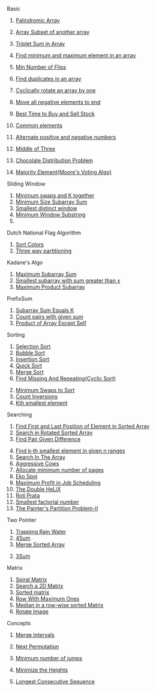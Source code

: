 Basic

1. [Palindromic Array](https://www.geeksforgeeks.org/problems/palindromic-array-1587115620/1)
2. [Array Subset of another array](https://www.geeksforgeeks.org/problems/array-subset-of-another-array2317/1)
3. [Triplet Sum in Array](https://www.geeksforgeeks.org/problems/triplet-sum-in-array-1587115621/1)
4. [Find minimum and maximum element in an array](https://www.geeksforgeeks.org/problems/find-minimum-and-maximum-element-in-an-array4428/1)
5. [Min Number of Flips](https://www.geeksforgeeks.org/problems/min-number-of-flips3210/1)
6. [Find duplicates in an array](https://www.geeksforgeeks.org/problems/find-duplicates-in-an-array/1)
7. [Cyclically rotate an array by one](https://www.geeksforgeeks.org/problems/cyclically-rotate-an-array-by-one2614/1)
8. [Move all negative elements to end](https://www.geeksforgeeks.org/problems/move-all-negative-elements-to-end1813/1)

10. [Best Time to Buy and Sell Stock](https://leetcode.com/problems/best-time-to-buy-and-sell-stock/description/)
11. [Common elements](https://www.geeksforgeeks.org/problems/common-elements1132/1)
12. [Alternate positive and negative numbers](https://www.geeksforgeeks.org/problems/array-of-alternate-ve-and-ve-nos1401/1)
13. [Middle of Three](https://www.geeksforgeeks.org/problems/middle-of-three2926/1)
14. [Chocolate Distribution Problem](https://www.geeksforgeeks.org/problems/chocolate-distribution-problem3825/1)
15. [Majority Element(Moore's Voting Algo)](https://www.geeksforgeeks.org/problems/majority-element-1587115620/1)
 

Sliding Window

1. [Minimum swaps and K together](https://www.geeksforgeeks.org/problems/minimum-swaps-required-to-bring-all-elements-less-than-or-equal-to-k-together4847/1)
2. [Minimum Size Subarray Sum](https://leetcode.com/problems/minimum-size-subarray-sum/description/)
3. [Smallest distinct window](https://www.geeksforgeeks.org/problems/smallest-distant-window3132/1)
4. [Minimum Window Substring](https://leetcode.com/problems/minimum-window-substring/description/)
5. 

Dutch National Flag Algorithm

1. [Sort Colors](https://leetcode.com/problems/sort-colors/description/)
2. [Three way partitioning](https://www.geeksforgeeks.org/problems/three-way-partitioning/1)

Kadane's Algo

1. [Maximum Subarray Sum](https://www.geeksforgeeks.org/problems/kadanes-algorithm-1587115620/1)
2. [Smallest subarray with sum greater than x](https://www.geeksforgeeks.org/problems/smallest-subarray-with-sum-greater-than-x5651/1)
3. [Maximum Product Subarray](https://leetcode.com/problems/maximum-product-subarray/description/)


PrefixSum

1. [Subarray Sum Equals K](https://leetcode.com/problems/subarray-sum-equals-k/description/)
2. [Count pairs with given sum](https://www.geeksforgeeks.org/problems/count-pairs-with-given-sum5022/1)
3. [Product of Array Except Self](https://leetcode.com/problems/product-of-array-except-self/description/)

Sorting 

1. [Selection Sort](https://www.geeksforgeeks.org/problems/selection-sort/1)
2. [Bubble Sort](https://www.geeksforgeeks.org/problems/bubble-sort/1)
3. [Insertion Sort](https://www.geeksforgeeks.org/problems/insertion-sort/1)
4. [Quick Sort](https://www.geeksforgeeks.org/problems/quick-sort/1)
5. [Merge Sort](https://www.geeksforgeeks.org/problems/merge-sort/1)
6. [Find Missing And Repeating(Cyclic Sort)](https://www.geeksforgeeks.org/problems/find-missing-and-repeating2512/1)
<!-- To do -->
2. [Minimum Swaps to Sort](https://www.geeksforgeeks.org/problems/minimum-swaps/1)
3. [Count Inversions](https://www.geeksforgeeks.org/problems/inversion-of-array-1587115620/1)
4. [Kth smallest element](https://www.geeksforgeeks.org/problems/kth-smallest-element5635/1)

Searching

1. [Find First and Last Position of Element in Sorted Array](https://leetcode.com/problems/find-first-and-last-position-of-element-in-sorted-array/description/)
2. [Search in Rotated Sorted Array](https://leetcode.com/problems/search-in-rotated-sorted-array/description/)
3. [Find Pair Given Difference](https://www.geeksforgeeks.org/problems/find-pair-given-difference1559/1)
<!-- To do -->
4. [Find k-th smallest element in given n ranges](https://www.geeksforgeeks.org/problems/find-k-th-smallest-element-in-given-n-ranges/1?itm_source=geeksforgeeks&itm_medium=article&itm_campaign=bottom_sticky_on_article)
5. [Search In The Array](https://www.naukri.com/code360/problems/search-in-the-array_1116099?topList=love-babbar-dsa-sheet-problems&utm_source=website&utm_medium=affiliate&utm_campaign=450dsatracker)
6. [Aggressive Cows](https://www.geeksforgeeks.org/problems/aggressive-cows/0)
7. [Allocate minimum number of pages](https://www.geeksforgeeks.org/problems/allocate-minimum-number-of-pages0937/1)
8. [Eko Spoj](https://www.spoj.com/problems/EKO/)
9. [Maximum Profit in Job Scheduling](https://leetcode.com/problems/maximum-profit-in-job-scheduling/description/)
10. [The Double HeLiX](https://www.spoj.com/problems/ANARC05B/)
11. [Roti Prata](https://www.spoj.com/problems/PRATA/)
12. [Smallest factorial number](https://www.geeksforgeeks.org/problems/smallest-factorial-number5929/1)
13. [The Painter's Partition Problem-II](https://www.geeksforgeeks.org/problems/the-painters-partition-problem1535/1)




Two Pointer

1. [Trapping Rain Water](https://leetcode.com/problems/trapping-rain-water/description/)
3. [4Sum](https://www.geeksforgeeks.org/problems/find-all-four-sum-numbers1732/1)
4. [Merge Sorted Array](https://leetcode.com/problems/merge-sorted-array/description/)

<!-- To do -->
2. [3Sum](https://leetcode.com/problems/3sum/description/)

Matrix
1. [Spiral Matrix](https://leetcode.com/problems/spiral-matrix/description/)
2. [Search a 2D Matrix](https://leetcode.com/problems/search-a-2d-matrix/description/)
3. [Sorted matrix](https://www.geeksforgeeks.org/problems/sorted-matrix2333/1)
4. [Row With Maximum Ones](https://leetcode.com/problems/row-with-maximum-ones/description/)
5. [Median in a row-wise sorted Matrix](https://www.geeksforgeeks.org/problems/median-in-a-row-wise-sorted-matrix1527/1)
6. [Rotate Image](https://leetcode.com/problems/rotate-image/description/)

Concepts

1. [Merge Intervals](https://leetcode.com/problems/merge-intervals/description/)
2. [Next Permutation](https://leetcode.com/problems/next-permutation/description/)

4. [Minimum number of jumps](https://www.geeksforgeeks.org/problems/minimum-number-of-jumps-1587115620/1)
5. [Minimize the Heights](https://www.geeksforgeeks.org/problems/minimize-the-heights3351/1)
6. [Longest Consecutive Sequence](https://leetcode.com/problems/longest-consecutive-sequence/description/)

